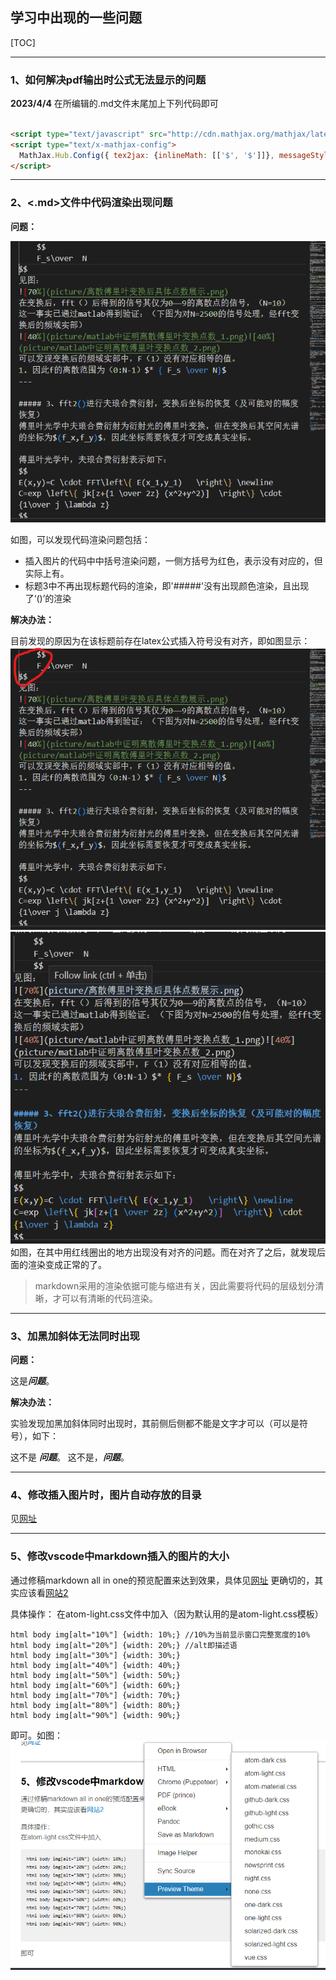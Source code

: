 
## 学习中出现的一些问题
[TOC]

---

### 1、如何解决pdf输出时公式无法显示的问题
 **2023/4/4**
在所编辑的.md文件末尾加上下列代码即可
```markdown

<script type="text/javascript" src="http://cdn.mathjax.org/mathjax/latest/MathJax.js?config=TeX-AMS-MML_HTMLorMML"></script>
<script type="text/x-mathjax-config">
  MathJax.Hub.Config({ tex2jax: {inlineMath: [['$', '$']]}, messageStyle: "none" });
</script>

```

---

### 2、<.md>文件中代码渲染出现问题

**问题：**

![60%](picture/渲染问题显示.png)

如图，可以发现代码渲染问题包括：
- 插入图片的代码中中括号渲染问题，一侧方括号为红色，表示没有对应的，但实际上有。
- 标题3中不再出现标题代码的渲染，即'#####'没有出现颜色渲染，且出现了‘()’的渲染

**解决办法：**

目前发现的原因为在该标题前存在latex公式插入符号没有对齐，即如图显示：
![50%](picture/latex公式插入符号对齐对比_1.png)![50%](picture/latex公式插入符号对齐对比_2.png)
如图，在其中用红线圈出的地方出现没有对齐的问题。而在对齐了之后，就发现后面的渲染变成正常的了。

> markdown采用的渲染依据可能与缩进有关，因此需要将代码的层级划分清晰，才可以有清晰的代码渲染。


---

### 3、加黑加斜体无法同时出现

**问题：**

这是***问题***。

**解决办法：**

实验发现加黑加斜体同时出现时，其前侧后侧都不能是文字才可以（可以是符号），如下：

这不是 ***问题***。
这不是，***问题***。

---

### 4、修改插入图片时，图片自动存放的目录
见[网址](https://blog.csdn.net/u010649766/article/details/88745690)

---

### 5、修改vscode中markdown插入的图片的大小
通过修稿markdown all in one的预览配置来达到效果，具体见[网址](https://blog.csdn.net/hippyoo/article/details/130145695)
更确切的，其实应该看[网站2](https://stackoverflow.com/questions/14675913/changing-image-size-in-markdown)

具体操作：
在atom-light.css文件中加入（因为默认用的是atom-light.css模板）
```
html body img[alt="10%"] {width: 10%;} //10%为当前显示窗口完整宽度的10%
html body img[alt="20%"] {width: 20%;} //alt即描述语
html body img[alt="30%"] {width: 30%;}
html body img[alt="40%"] {width: 40%;}
html body img[alt="50%"] {width: 50%;}
html body img[alt="60%"] {width: 60%;}
html body img[alt="70%"] {width: 70%;}
html body img[alt="80%"] {width: 80%;}
html body img[alt="90%"] {width: 90%;}

```
即可。如图：
![50%](picture/2023-08-02-02-22-20.png)
